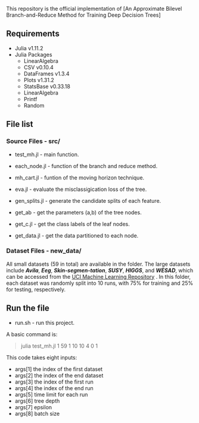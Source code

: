 This repository is the official implementation of [An Approximate Bilevel Branch-and-Reduce Method for Training Deep Decision Trees]

## Requirements
* Julia v1.11.2
* Julia Packages
    * LinearAlgebra
    * CSV v0.10.4
    * DataFrames v1.3.4
    * Plots v1.31.2
    * StatsBase v0.33.18
    * LinearAlgebra
    * Printf
    * Random

## File list
###  Source Files - src/
* test_mh.jl - main function.

* each_node.jl - function of the branch and reduce method.

* mh_cart.jl - funtion of the moving horizon technique.

* eva.jl - evaluate the misclassigication loss of the tree.

* gen_splits.jl - generate the candidate splits of each feature.

* get_ab - get the parameters (a,b) of the tree nodes.

* get_c.jl - get the class labels of the leaf nodes.

* get_data.jl - get the data partitioned to each node.

### Dataset Files - new_data/
All small datasets (59 in total) are available in the folder. The large datasets include
***Avila***, ***Eeg***, ***Skin-segmen-tation***, ***SUSY***, ***HIGGS***, and ***WESAD***, which can be accessed from the [UCI Machine Learning Repository](https://archive.ics.uci.edu/) . In this folder, each dataset was randomly split into 10 runs, with 75\% for training and 25\% for testing, respectively.

## Run the file
 * run.sh - run this project.

A basic command is:
 > julia test_mh.jl 1 59 1 10 10 4 0 1 

This code takes eight inputs: 
* args[1] the index of the first dataset 
* args[2] the index of the end dataset 
* args[3] the index of the first run 
* args[4] the index of the end run 
* args[5] time limit for each run
* args[6] tree depth
* args[7] epsilon
* args[8] batch size

